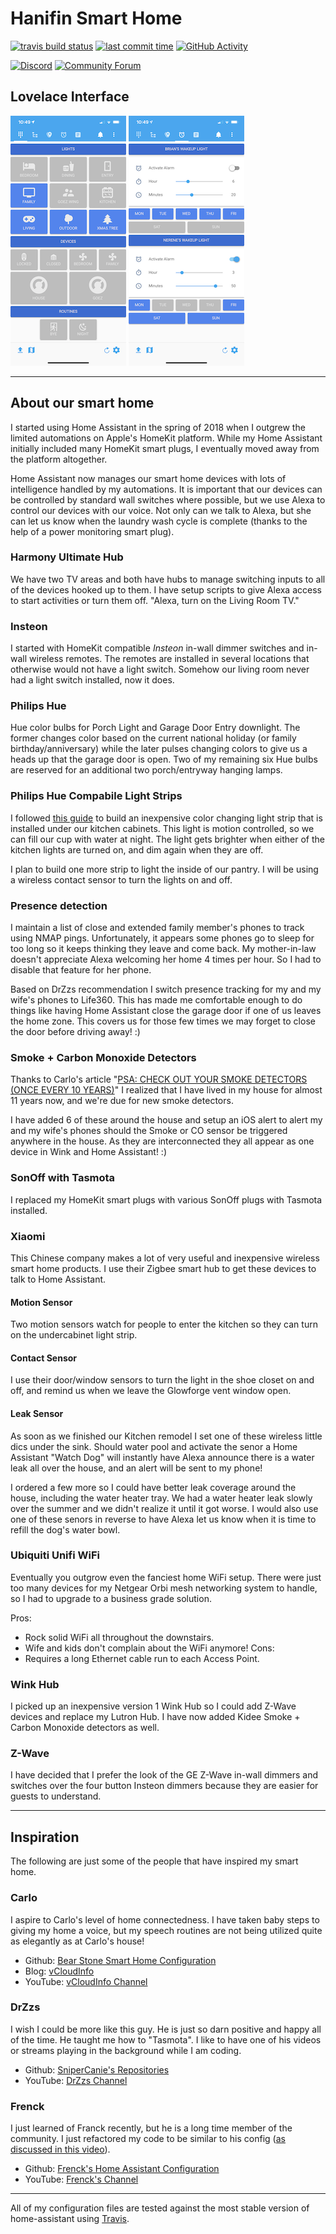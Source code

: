 # Hanifin Smart Home

[![travis build status][travis-build-status-shield]][travis-build-status] [![last commit time][github-last-commit]][github-master] [![GitHub Activity][commits-shield]][commits]

[![Discord][discord-shield]][discord]
[![Community Forum][forum-shield]][forum]

## Lovelace Interface
![home][lovelace-0] ![wakeup][lovelace-2]

---

## About our smart home
I started using Home Assistant in the spring of 2018 when I outgrew the limited automations on Apple's HomeKit platform. While my Home Assistant initially included many HomeKit smart plugs, I eventually moved away from the platform altogether.

Home Assistant now manages our smart home devices with lots of intelligence handled by my automations. It is important that our devices can be controlled by standard wall switches where possible, but we use Alexa to control our devices with our voice. Not only can we talk to Alexa, but she can let us know when the laundry wash cycle is complete (thanks to the help of a power monitoring smart plug).

### Harmony Ultimate Hub
We have two TV areas and both have hubs to manage switching inputs to all of the devices hooked up to them. I have setup scripts to give Alexa access to start activities or turn them off. "Alexa, turn on the Living Room TV."

### Insteon
I started with HomeKit compatible *Insteon* in-wall dimmer switches and in-wall wireless remotes. The remotes are installed in several locations that otherwise would not have a light switch. Somehow our living room never had a light switch installed, now it does.

### Philips Hue
Hue color bulbs for Porch Light and Garage Door Entry downlight. The former changes color based on the current national holiday (or family birthday/anniversary) while the later pulses changing colors to give us a heads up that the garage door is open. Two of my remaining six Hue bulbs are reserved for an additional two porch/entryway hanging lamps.

### Philips Hue Compabile Light Strips
I followed [this guide][hue-strip-guide] to build an inexpensive color changing light strip that is installed under our kitchen cabinets. This light is motion controlled, so we can fill our cup with water at night. The light gets brighter when either of the kitchen lights are turned on, and dim again when they are off.

I plan to build one more strip to light the inside of our pantry. I will be using a wireless contact sensor to turn the lights on and off.

### Presence detection
I maintain a list of close and extended family member's phones to track using NMAP pings. Unfortunately, it appears some phones go to sleep for too long so it keeps thinking they leave and come back. My mother-in-law doesn't appreciate Alexa welcoming her home 4 times per hour. So I had to disable that feature for her phone.

Based on DrZzs recommendation I switch presence tracking for my and my wife's phones to Life360. This has made me comfortable enough to do things like having Home Assistant close the garage door if one of us leaves the home zone. This covers us for those few times we may forget to close the door before driving away! :)

### Smoke + Carbon Monoxide Detectors
Thanks to Carlo's article "[PSA: CHECK OUT YOUR SMOKE DETECTORS (ONCE EVERY 10 YEARS)][carlo-blog-smoke]" I realized that I have lived in my house for almost 11 years now, and we're due for new smoke detectors.

I have added 6 of these around the house and setup an iOS alert to alert my and my wife's phones should the Smoke or CO sensor be triggered anywhere in the house. As they are interconnected they all appear as one device in Wink and Home Assistant! :)

### SonOff with Tasmota
I replaced my HomeKit smart plugs with various SonOff plugs with Tasmota installed.

### Xiaomi
This Chinese company makes a lot of very useful and inexpensive wireless smart home products. I use their Zigbee smart hub to get these devices to talk to Home Assistant.
#### Motion Sensor
Two motion sensors watch for people to enter the kitchen so they can turn on the undercabinet light strip.
#### Contact Sensor
I use their door/window sensors to turn the light in the shoe closet on and off, and remind us when we leave the Glowforge vent window open.
#### Leak Sensor
As soon as we finished our Kitchen remodel I set one of these wireless little dics under the sink. Should water pool and activate the senor a Home Assistant "Watch Dog" will instantly have Alexa announce there is a water leak all over the house, and an alert will be sent to my phone!

I ordered a few more so I could have better leak coverage around the house, including the water heater tray. We had a water heater leak slowly over the summer and we didn't realize it until it got worse. I would also use one of these senors in reverse to have Alexa let us know when it is time to refill the dog's water bowl.

### Ubiquiti Unifi WiFi
Eventually you outgrow even the fanciest home WiFi setup. There were just too many devices for my Netgear Orbi mesh networking system to handle, so I had to upgrade to a business grade solution.

Pros:
* Rock solid WiFi all throughout the downstairs.
* Wife and kids don't complain about the WiFi anymore!
Cons:
* Requires a long Ethernet cable run to each Access Point.

### Wink Hub
I picked up an inexpensive version 1 Wink Hub so I could add Z-Wave devices and replace my Lutron Hub. I have now added Kidee Smoke + Carbon Monoxide detectors as well.

### Z-Wave
I have decided that I prefer the look of the GE Z-Wave in-wall dimmers and switches over the four button Insteon dimmers because they are easier for guests to understand.

---

## Inspiration
The following are just some of the people that have inspired my smart home.

### Carlo
I aspire to Carlo's level of home connectedness. I have taken baby steps to giving my home a voice, but my speech routines are not being utilized quite as elegantly as at Carlo's house!
* Github: [Bear Stone Smart Home Configuration][carlo-github]
* Blog: [vCloudInfo][carlo-blog]
* YouTube: [vCloudInfo Channel][carlo-youtube]

### DrZzs
I wish I could be more like this guy. He is just so darn positive and happy all of the time. He taught me how to "Tasmota". I like to have one of his videos or streams playing in the background while I am coding.
* Github:  [SniperCanie's Repositories][drzzs-github]
* YouTube: [DrZzs Channel][drzzs-youtube]

### Frenck
I just learned of Franck recently, but he is a long time member of the community. I just refactored my code to be similar to his config ([as discussed in this video][frenck-youtube-config]).
* Github: [Frenck's Home Assistant Configuration][frenck-github]
* YouTube: [Frenck's Channel][frenck-youtube]

---

All of my configuration files are tested against the most stable version of home-assistant using [Travis][travis-build-status].


[lovelace-0]: ./README-images/0.png
[lovelace-2]: ./README-images/2.png

[commits-shield]: https://img.shields.io/github/commit-activity/y/brianhanifin/Home-AssistantConfig.svg
[commits]: https://github.com/brianhanifin/Home-AssistantConfig/commits/master
[github-last-commit]: https://img.shields.io/github/last-commit/BrianHanifin/Home-AssistantConfig.svg?style=plasticr
[github-master]: https://github.com/BrianHanifin/Home-AssistantConfig/commits/master
[discord-shield]: https://img.shields.io/discord/330944238910963714.svg
[discord]: https://discord.gg/c5DvZ4e
[forum-shield]: https://img.shields.io/badge/community-forum-brightgreen.svg
[forum]: https://community.home-assistant.io/u/brianhanifin/summary
[hue-strip-guide]:https://char.gd/blog/2018/building-better-cheaper-philips-hue-led-strips
[travis-build-status]: https://travis-ci.org/brianhanifin/Home-AssistantConfig
[travis-build-status-shield]: https://travis-ci.org/brianhanifin/Home-AssistantConfig.svg?branch=master

[carlo-blog]: https://www.vcloudinfo.com
[carlo-github]: https://github.com/CCOSTAN/Home-AssistantConfig
[carlo-youtube]: https://YouTube.com/vCloudInfo
[carlo-blog-smoke]: https://www.vcloudinfo.com/2017/06/psa-check-out-your-smoke-detectors-once.html

[drzzs-github]: https://github.com/Snipercaine
[drzzs-youtube]: https://www.youtube.com/channel/UC7G4tLa4Kt6A9e3hJ-HO8ng

[frenck-github]: https://github.com/frenck/home-assistant-config/
[frenck-youtube]: https://www.youtube.com/user/Frenck
[frenck-youtube-config]: https://youtu.be/lndeybw21PY